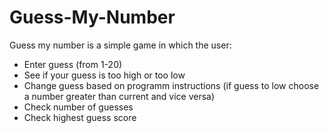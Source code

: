 # Guess-My-Number

Guess my number is a simple game in which the user:

- Enter guess (from 1-20)
- See if your guess is too high or too low
- Change guess based on programm instructions (if guess to low choose a number greater than current and vice versa)
- Check number of guesses 
- Check highest guess score
